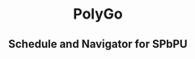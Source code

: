 <div align="center">

# PolyGo
## Schedule and Navigator for SPbPU
</div>

<div align="center">

</div>
